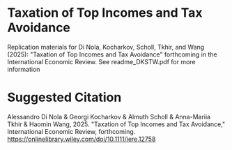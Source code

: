 # Taxation of Top Incomes and Tax Avoidance
Replication materials for Di Nola, Kocharkov, Scholl, Tkhir, and Wang (2025): "Taxation of Top Incomes and Tax Avoidance" forthcoming in the International Economic Review. See readme_DKSTW.pdf for more information

# Suggested Citation
Alessandro Di Nola & Georgi Kocharkov & Almuth Scholl & Anna-Mariia Tkhir & Haomin Wang, 2025. "Taxation of Top Incomes and Tax Avoidance," International Economic Review, forthcoming. 
https://onlinelibrary.wiley.com/doi/10.1111/iere.12758

